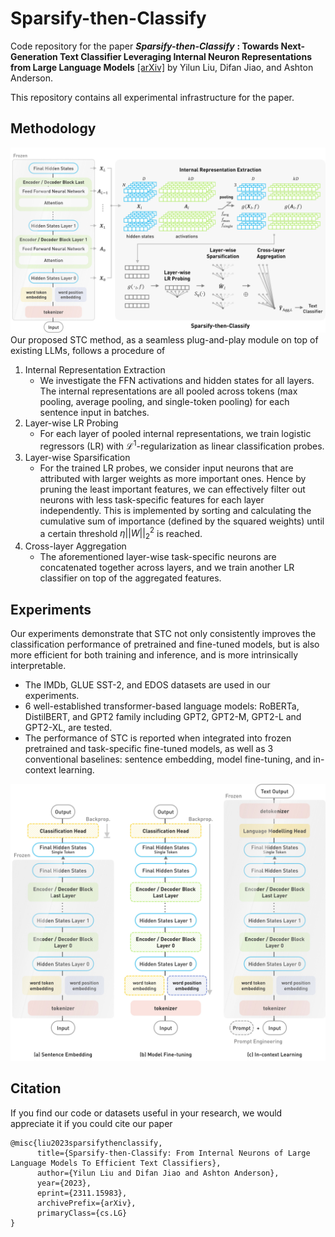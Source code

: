# Sparsify-then-Classify
Code repository for the paper ***Sparsify-then-Classify*** **: Towards Next-Generation Text Classifier Leveraging Internal Neuron Representations from Large Language Models** 
[[arXiv]](https://arxiv.org/abs/2311.15983) by Yilun Liu, Difan Jiao, and Ashton Anderson.

This repository contains all experimental infrastructure for the paper. 

## Methodology
![Proposed architecture of *Sparsify-then-Classify*](figs/STC_architecture.jpg)
Our proposed STC method, as a seamless plug-and-play module on top of existing LLMs, follows a procedure of
1. Internal Representation Extraction
     + We investigate the FFN activations and hidden states for all layers. The internal representations are all pooled across tokens (max pooling, average pooling, and single-token pooling) for each sentence input in batches.
2. Layer-wise LR Probing
    + For each layer of pooled internal representations, we train logistic regressors (LR) with $\mathcal{L}^1$-regularization as linear classification probes.
3. Layer-wise Sparsification
    + For the trained LR probes, we consider input neurons that are attributed with larger weights as more important ones. Hence by pruning the least important features, we can effectively filter out neurons with less task-specific features for each layer independently. This is implemented by sorting and calculating the cumulative sum of importance (defined by the squared weights) until a certain threshold $\eta ||\mathbf{\mathit{W}}||_2^2$ is reached.   
4. Cross-layer Aggregation
    + The aforementioned layer-wise task-specific neurons are concatenated together across layers, and we train another LR classifier on top of the aggregated features.

## Experiments
Our experiments demonstrate that STC not only consistently improves the classification performance of pretrained and fine-tuned models, but is also more efficient for both training and inference, and is more intrinsically interpretable.
+ The IMDb, GLUE SST-2, and EDOS datasets are used in our experiments.
+ 6 well-established transformer-based language models: RoBERTa, DistilBERT, and GPT2 family including GPT2, GPT2-M, GPT2-L and GPT2-XL, are tested.
+ The performance of STC is reported when integrated into frozen pretrained and task-specific fine-tuned models, as well as 3 conventional baselines: sentence embedding, model fine-tuning, and in-context learning.

![Baseline architecture of sentence embedding, model fine-tuning and in-context learning](figs/baseline_architecture.jpg)


## Citation
If you find our code or datasets useful in your research, we would appreciate it if you could cite our paper
```TeX
@misc{liu2023sparsifythenclassify,
      title={Sparsify-then-Classify: From Internal Neurons of Large Language Models To Efficient Text Classifiers}, 
      author={Yilun Liu and Difan Jiao and Ashton Anderson},
      year={2023},
      eprint={2311.15983},
      archivePrefix={arXiv},
      primaryClass={cs.LG}
}
```


